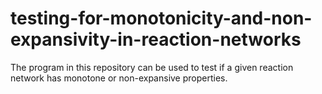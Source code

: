 # testing-for-monotonicity-and-non-expansivity-in-reaction-networks
The program in this repository can be used to test if a given reaction network has monotone or non-expansive properties.
